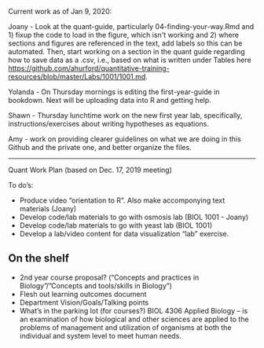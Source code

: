 Current work as of Jan 9, 2020:

Joany - Look at the quant-guide, particularly 04-finding-your-way.Rmd and 1) fixup the code to load in the figure, which isn't working and 2) where sections and figures are referenced in the text, add labels so this can be automated. Then, start working on a section in the quant guide regarding how to save data as a .csv, i.e., based on what is written under Tables here https://github.com/ahurford/quantitative-training-resources/blob/master/Labs/1001/1001.md.

Yolanda - On Thursday mornings is editing the first-year-guide in bookdown. Next will be uploading data into R and getting help.

Shawn - Thursday lunchtime work on the new first year lab, specifically, instructions/exercises about writing hypotheses as equations.

Amy - work on providing clearer guidelines on what we are doing in this Github and the private one, and better organize the files.

----------
Quant Work Plan (based on Dec. 17, 2019 meeting)

To do’s: 

-	Produce video “orientation to R”. Also make accomponying text materials (Joany)
-	Develop code/lab materials to go with osmosis lab (BIOL 1001 - Joany)
-	Develop code/lab materials to go with yeast lab (BIOL 1001)
-	Develop a lab/video content for data visualization “lab” exercise.

On the shelf
------
-	2nd year course proposal? (“Concepts and practices in Biology”/”Concepts and tools/skills in Biology”)
-	Flesh out learning outcomes document
-	Department Vision/Goals/Talking points
-	What’s in the parking lot (for courses?) BIOL 4306 Applied Biology – is an examination of how biological and other sciences are applied to the problems of management and utilization of organisms at both the individual and system level to meet human needs.
